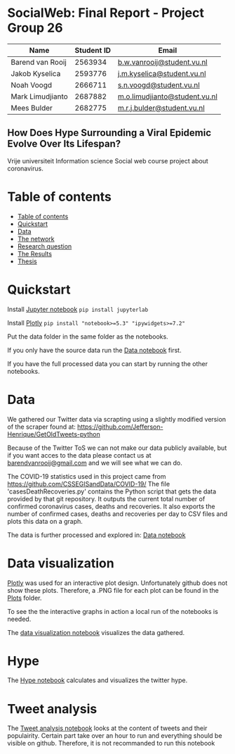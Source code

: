 # SocialWeb: Final Report - Project Group 26

|Name|Student ID|Email|
|---	|---	|---	|
|Barend van Rooij|2563934|b.w.vanrooij@student.vu.nl|
|Jakob Kyselica|2593776|j.m.kyselica@student.vu.nl|
|Noah Voogd|2666711|s.n.voogd@student.vu.nl|
|Mark Limudjianto|2687882|m.o.limudjianto@student.vu.nl|
|Mees Bulder|2682775|m.r.j.bulder@student.vu.nl|

## How Does Hype Surrounding a Viral Epidemic Evolve Over Its Lifespan?

Vrije universiteit Information science Social web course project about coronavirus.

# Table of contents


<!--ts-->
  * [Table of contents](#table-of-contents)
  * [Quickstart](#Quickstart)
  * [Data](#data)
  * [The network](#the-network)
  * [Research question](#rq)
  * [The Results](#results)
  * [Thesis](#thesis)    
<!--te-->
# Quickstart

Install [Jupyter notebook](https://jupyter.org/install) `pip install jupyterlab`

Install [Plotly](https://github.com/plotly/plotly.py) `pip install "notebook>=5.3" "ipywidgets>=7.2"`

Put the data folder in the same folder as the notebooks.

If you only have the source data run the [Data notebook](Data.ipynb) first.

If you have the full processed data you can start by running the other notebooks.

# Data 
We gathered our Twitter data via scrapting using a slightly modified version of the scraper found at: https://github.com/Jefferson-Henrique/GetOldTweets-python

Because of the Twitter ToS we can not make our data publicly available, but if you want acces to the data please contact us at barendvanrooij@gmail.com and we will see what we can do.

The COVID-19 statistics used in this project came from https://github.com/CSSEGISandData/COVID-19/
The file 'casesDeathRecoveries.py' contains the Python script that gets the data provided by that git repository. It outputs the current total number of confirmed coronavirus cases, deaths and recoveries. It also exports the number of confirmed cases, deaths and recoveries per day to CSV files and plots this data on a graph.

The data is further processed and explored in:
[Data notebook](Data.ipynb)  

# Data visualization

[Plotly](https://github.com/plotly/plotly.py) was used for an interactive plot design. Unfortunately github does not show these plots. Therefore, a .PNG file for each plot can be found in the [Plots](Plots) folder.

To see the the interactive graphs in action a local run of the notebooks is needed. 

The [data visualization notebook](Data-visualization.ipynb) visualizes the data gathered.

# Hype

The [Hype notebook](Hype.ipynb) calculates and visualizes the twitter hype. 

# Tweet analysis

The [Tweet analysis notebook](Tweet-analysis.ipynb) looks at the content of tweets and their populairity. Certain part take over an hour to run and everything should be visible on github. Therefore, it is not recommanded to run this notebook


